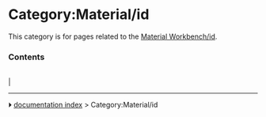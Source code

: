 # Category:Material/id
This category is for pages related to the [Material Workbench/id](Material_Workbench/id.md).

### Contents

|     |     |     |
| --- | --- | --- |
|



---
⏵ [documentation index](../README.md) > Category:Material/id
